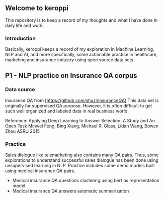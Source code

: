 ## Welcome to keroppi

This repository is to keep a record of my thoughts and what I have done in daily life and work. 

### Introduction

Basically, keroppi keeps a record of my exploration in Machine Learning, NLP and AI, and more specifically, some actionable practice in healthcare, marketing and insurance industry using open source data sets.


## P1 - NLP practice on Insurance QA corpus

### Data source

Insurance QA from [https://github.com/shuzi/insuranceQA]
This data set is originally for supervised QA purpose. However, it is often difficult to get such well organized and labeled data in real business world.

Reference: Applying Deep Learning to Answer Selection: A Study and An Open Task Minwei Feng, Bing Xiang, Michael R. Glass, Lidan Wang, Bowen Zhou ASRU 2015

### Practice

Sales dialogue like telemarketing also contains many QA pairs. Thus, some explorations to understand successful sales dialogue has been done using unsupervised learning in NLP. Practice includes some demo models built using medical insurance QA pairs. 

- Medical insurance QA questions clustering using bert as representation model
- Medical insurance QA answers automatic summarization



